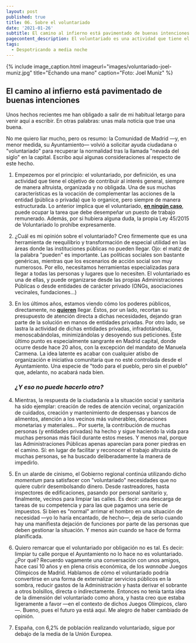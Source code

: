 ```yaml
---
layout: post
published: true
title: 06. Sobre el voluntariado
date: '2021-01-26'
subtitle: El camino al infierno está pavimentado de buenas intenciones
pagecontent_description: El voluntariado es una actividad que tiene el objetivo de contribuir al interés general, siempre de manera altruista, organizada y no obligada
tags:
  - Despotricando a media noche
---
```

{% include image_caption.html imageurl="images/voluntariado-joel-muniz.jpg" title="Echando una mano" caption="Foto: Joel Muniz" %}

## El camino al infierno está pavimentado de buenas intenciones

Unos hechos recientes me han obligado a salir de mi habitual letargo para venir aquí a escribir. En otras palabras: unas mala noticia que trae una buena. 

No me quiero liar mucho, pero os resumo: la Comunidad de Madrid —y, en menor medida, su Ayuntamiento— volvió a solicitar ayuda ciudadana o "voluntariado" para recuperar la normalidad tras la llamada "nevada del siglo" en la capital. Escribo aquí algunas consideraciones al respecto de este hecho.

1. Empezemos por el principio: el voluntariado, por definición, es una actividad que tiene el objetivo de contribuir al interés general, siempre de manera altruista, organizada y no obligada. Una de sus muchas características es la vocación de complementar las acciones de la entidad (pública o privada) que lo organice, pero siempre de manera estructurada. Lo anterior implica que el voluntariado, <u><b>en ningún caso</b></u>, puede ocupar la tarea que debe desempeñar un puesto de trabajo remunerado. Además, por si hubiera alguna duda, la propia Ley 45/2015 de Voluntariado lo prohíbe expresamente.    
   
   <!--more-->    
   
2. ¿Cuál es mi opinión sobre el voluntariado? Creo firmemente que es una herramienta de reequilibrio y transformación de especial utilidad en las áreas donde las instituciones públicas no pueden llegar. Ojo: el matiz de la palabra "pueden" es importante. Las políticas sociales son bastante genéricas, mientras que los escenarios de acción social son muy numerosos. Por ello, necesitamos herramientas especializadas para llegar a todas las personas y lugares que lo necesiten. El voluntariado es una de ellas, y puede organizarse desde las propias Administraciones Públicas o desde entidades de carácter privado (ONGs, asociaciones vecinales, fundaciones...)    
    
3. En los últimos años, estamos viendo cómo los poderes públicos, directamente, no <b><u>quieren</u></b> llegar. Éstos, por un lado, recortan su presupuesto de atención directa a dichas necesidades, dejando gran parte de la solución en manos de entidades privadas. Por otro lado, se lastra la actividad de dichas entidades privadas, infradotándolas, menoscabándolas, minimizándolas y desoyendo sus peticiones. Este último punto es especialmente sangrante en Madrid capital, donde ocurre desde hace 20 años, con la excepción del mandato de Manuela Carmena. La idea latente es acabar con cualquier atisbo de organización e iniciativa comunitaria que no esté controlada desde el Ayuntamiento. Una especie de "todo para el pueblo, pero sin el pueblo" que, adelanto, no acabará nada bien.    
   
   ### _¿Y eso no puede hacerlo otro?_    
   
4. Mientras, la respuesta de la ciudadanía a la situación social y sanitaria ha sido ejemplar: creación de redes de atención vecinal, organización de cuidados, creación y mantenimiento de despensas y bancos de alimentos, atención a los vecinos más vulnerables, donaciones monetarias y materiales... Por suerte, la contribución de muchas personas (y entidades privadas) ha hecho y sigue haciendo la vida para muchas personas más fácil durante estos meses. Y menos mal, porque las Administraciones Públicas apenas aparecían para poner piedras en el camino. Sí: en lugar de facilitar y reconocer el trabajo altruista de muchas personas, se ha buscado deliberadamente la manera de impedirlo.    
    
5. En un alarde de cinismo, el Gobierno regional continúa utilizando dicho _momentum_ para satisfacer con "voluntariado" necesidades que no quiere cubrir desembolsando dinero. Desde rastreadores, hasta inspectores de edificaciones, pasando por personal sanitario y, finalmente, vecinos para limpiar las calles. Es decir: una descarga de tareas de su competencia y para las que pagamos una serie de impuestos. Si bien es "normal" arrimar el hombro en una situación de necesidad —yo lo haría encantado, de hecho—, deja de serlo cuando hay una manifiesta dejación de funciones por parte de las personas que deben gestionar la situación. Y menos aún cuando se hace de forma planificada.    
    
6. Quiero remarcar que el voluntariado por obligación no es tal. Es decir: limpiar tu calle porque el Ayuntamiento no lo hace no es voluntariado. ¿Por qué? Recuerdo vagamente una conversación con unos amigos, hace casi 10 años y en plena crisis económica, de los _wannabe_ Juegos Olímpicos de Madrid. Hablamos de cómo el voluntariado podría convertirse en una forma de externalizar servicios públicos en la sombra, reducir gastos de la Administración y hasta derivar el sobrante a otros bolsillos, directa o indirectamente. Entonces no tenía tanta idea de la dimensión del voluntariado como ahora, y hasta creo que estaba ligeramente a favor —en el contexto de dichos Juegos Olímpicos, claro—. Bueno, pues el futuro ya está aquí. Me alegro de haber cambiado de opinión.    
    
7. España, con 6,2% de población realizando voluntariado, sigue por debajo de la media de la Unión Europea.
